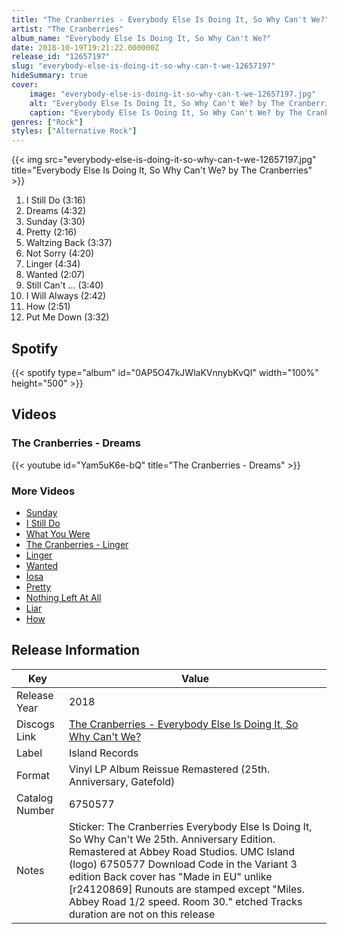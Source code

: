 ```yaml
---
title: "The Cranberries - Everybody Else Is Doing It, So Why Can't We?"
artist: "The Cranberries"
album_name: "Everybody Else Is Doing It, So Why Can't We?"
date: 2018-10-19T19:21:22.000000Z
release_id: "12657197"
slug: "everybody-else-is-doing-it-so-why-can-t-we-12657197"
hideSummary: true
cover:
    image: "everybody-else-is-doing-it-so-why-can-t-we-12657197.jpg"
    alt: "Everybody Else Is Doing It, So Why Can't We? by The Cranberries"
    caption: "Everybody Else Is Doing It, So Why Can't We? by The Cranberries"
genres: ["Rock"]
styles: ["Alternative Rock"]
---
```


{{< img src="everybody-else-is-doing-it-so-why-can-t-we-12657197.jpg" title="Everybody Else Is Doing It, So Why Can't We? by The Cranberries" >}}

<!-- section break -->

1. I Still Do (3:16)
2. Dreams (4:32)
3. Sunday (3:30)
4. Pretty (2:16)
5. Waltzing Back (3:37)
6. Not Sorry (4:20)
7. Linger (4:34)
8. Wanted (2:07)
9. Still Can't ... (3:40)
10. I Will Always (2:42)
11. How (2:51)
12. Put Me Down (3:32)

<!-- section break -->


## Spotify
{{< spotify type="album" id="0AP5O47kJWlaKVnnybKvQI" width="100%" height="500" >}}



## Videos
### The Cranberries - Dreams
{{< youtube id="Yam5uK6e-bQ" title="The Cranberries - Dreams" >}}<br>

### More Videos

- [Sunday](https://www.youtube.com/watch?v=lPfa7h5wXQE)
- [I Still Do](https://www.youtube.com/watch?v=vovVgQ2BsTo)
- [What You Were](https://www.youtube.com/watch?v=sVRmMYcOe6M)
- [The Cranberries - Linger](https://www.youtube.com/watch?v=G6Kspj3OO0s)
- [Linger](https://www.youtube.com/watch?v=QzQIWKHglPs)
- [Wanted](https://www.youtube.com/watch?v=MtVObrb9NLI)
- [Íosa](https://www.youtube.com/watch?v=I_-3nNIBY10)
- [Pretty](https://www.youtube.com/watch?v=YC4bFpy7Y0I)
- [Nothing Left At All](https://www.youtube.com/watch?v=KjlXjypW6bI)
- [Liar](https://www.youtube.com/watch?v=_xZ74POZWe8)
- [How](https://www.youtube.com/watch?v=BcIXBVMAQaU)


## Release Information
|  Key           | Value                                                |
| ---------------| ---------------------------------------------------- |
| Release Year   | 2018                                   |
| Discogs Link   | [The Cranberries - Everybody Else Is Doing It, So Why Can't We?](https://www.discogs.com/release/12657197-The-Cranberries-Everybody-Else-Is-Doing-It-So-Why-Cant-We) |
| Label          | Island Records |
| Format         | Vinyl LP Album Reissue Remastered (25th. Anniversary, Gatefold) |
| Catalog Number | 6750577 |
| Notes | Sticker: The Cranberries Everybody Else Is Doing It, So Why Can't We 25th. Anniversary Edition. Remastered at Abbey Road Studios. UMC  Island (logo) 6750577  Download Code in the Variant 3 edition  Back cover has "Made in EU" unlike [r24120869]  Runouts are stamped except "Miles. Abbey Road 1/2 speed. Room 30." etched  Tracks duration are not on this release |